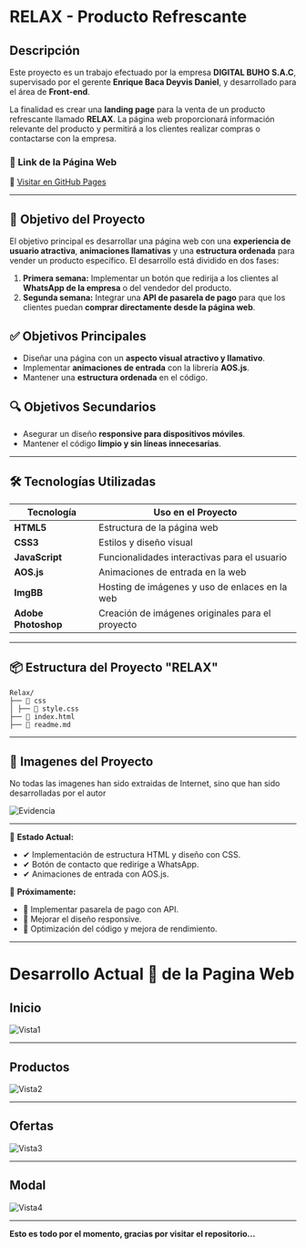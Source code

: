 # RELAX - Producto Refrescante

## Descripción
Este proyecto es un trabajo efectuado por la empresa **DIGITAL BUHO S.A.C**, supervisado por el gerente **Enrique Baca Deyvis Daniel**, y desarrollado para el área de **Front-end**.

La finalidad es crear una **landing page** para la venta de un producto refrescante llamado **RELAX**. La página web proporcionará información relevante del producto y permitirá a los clientes realizar compras o contactarse con la empresa.

### 📍 Link de la Página Web
🔗 [Visitar en GitHub Pages](https://siologodr.github.io/LadingOneProduct/)

---

## 🎯 Objetivo del Proyecto
El objetivo principal es desarrollar una página web con una **experiencia de usuario atractiva**, **animaciones llamativas** y una **estructura ordenada** para vender un producto específico. El desarrollo está dividido en dos fases:

1. **Primera semana:** Implementar un botón que redirija a los clientes al **WhatsApp de la empresa** o del vendedor del producto.
2. **Segunda semana:** Integrar una **API de pasarela de pago** para que los clientes puedan **comprar directamente desde la página web**.

## ✅ Objetivos Principales
- Diseñar una página con un **aspecto visual atractivo y llamativo**.
- Implementar **animaciones de entrada** con la librería **AOS.js**.
- Mantener una **estructura ordenada** en el código.

## 🔍 Objetivos Secundarios
- Asegurar un diseño **responsive para dispositivos móviles**.
- Mantener el código **limpio y sin líneas innecesarias**.

---

## 🛠️ Tecnologías Utilizadas

| Tecnología          | Uso en el Proyecto |
|---------------------|--------------------|
| **HTML5**           | Estructura de la página web |
| **CSS3**            | Estilos y diseño visual |
| **JavaScript**      | Funcionalidades interactivas para el usuario |
| **AOS.js**          | Animaciones de entrada en la web |
| **ImgBB**           | Hosting de imágenes y uso de enlaces en la web |
| **Adobe Photoshop** | Creación de imágenes originales para el proyecto |

---

## 📦 Estructura del Proyecto "RELAX"

```
Relax/
├── 📂 css
│ ├── 🎨 style.css
├── 📄 index.html
├── 📜 readme.md
```

---

## 📍 Imagenes del Proyecto
No todas las imagenes han sido extraidas de Internet, sino que han sido desarrolladas por el autor

![Evidencia](https://i.ibb.co/jZRDC5Bg/image.png)

---

📌 **Estado Actual:**
- ✔ Implementación de estructura HTML y diseño con CSS.
- ✔ Botón de contacto que redirige a WhatsApp.
- ✔ Animaciones de entrada con AOS.js.

🚧 **Próximamente:**
- 🔹 Implementar pasarela de pago con API.
- 🔹 Mejorar el diseño responsive.
- 🔹 Optimización del código y mejora de rendimiento.

---

# Desarrollo Actual 🚀 de la Pagina Web

## Inicio

![Vista1](https://i.ibb.co/0pStmGvY/1.png)

---

## Productos

![Vista2](https://i.ibb.co/xSYWvs3H/2.png)

---

## Ofertas

![Vista3](https://i.ibb.co/TxnycHDZ/3.png)

---

## Modal

![Vista4](https://i.ibb.co/jPZ8yfNY/4.png)

---

**Esto es todo por el momento, gracias por visitar el repositorio...**
